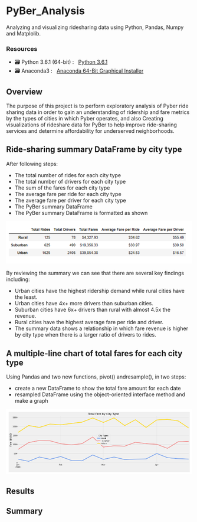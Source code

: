 # PyBer_Analysis
Analyzing and visualizing ridesharing data using Python, Pandas, Numpy and Matplolib.

### Resources

  - :card_file_box: Python 3.6.1 (64-bit) : &#160;  [Python 3.6.1](https://www.python.org/downloads/windows/)
  - :card_file_box: Anaconda3 : &#160;  [Anaconda 64-Bit Graphical Installer](https://www.anaconda.com/products/distribution)<br/>

## Overview

The purpose of this project is to perform exploratory analysis of Pyber ride sharing data in order to gain an understanding of ridership and fare metrics by the types of cities in which Pyber operates, and also Creating visualizations of rideshare data for PyBer to help improve ride-sharing services and determine affordability for underserved neighborhoods.
<br/>

## Ride-sharing summary DataFrame by city type
After following steps:
  - The total number of rides for each city type
  - The total number of drivers for each city type
  - The sum of the fares for each city type
  - The average fare per ride for each city type
  - The average fare per driver for each city type
  - The PyBer summary DataFrame
  - The PyBer summary DataFrame is formatted as shown

  ![02.png](images/02.png)
 
By reviewing the summary we can see that there are several key findings including:
  - Urban cities have the highest ridership demand while rural cities have the least.
  - Urban cities have 4x+ more drivers than suburban cities.
  - Suburban cities have 6x+ drivers than rural with almost 4.5x the revenue.
  - Rural cities have the highest average fare per ride and driver.
  - The summary data shows a relationship in which fare revenue is higher by city type when there is a larger ratio of drivers to rides.

   
   
## A multiple-line chart of total fares for each city type
Using Pandas and two new functions, pivot() andresample(), in two steps:
  - create a new DataFrame to show the total fare amount for each date
  - resampled DataFrame using the object-oriented interface method and make a graph

![04.png](images/04.png)


  
   
## 
## Results

## Summary

